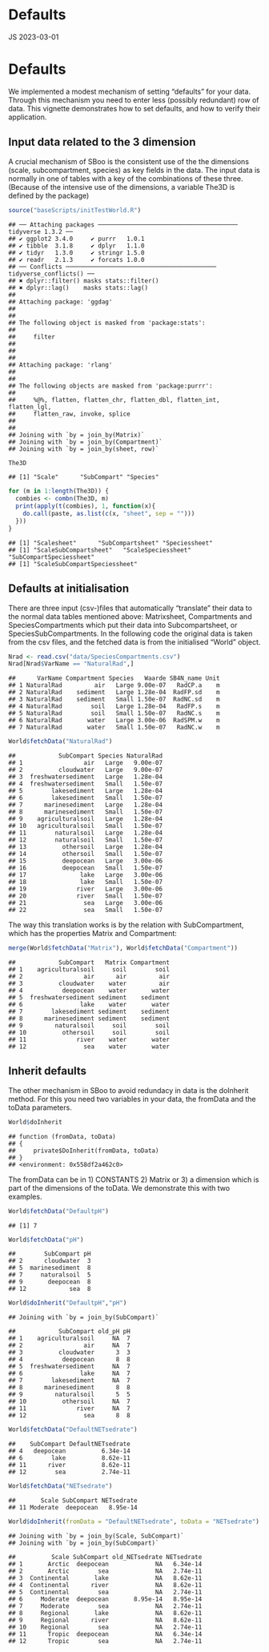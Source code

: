Defaults
================
JS
2023-03-01

# Defaults

We implemented a modest mechanism of setting “defaults” for your data.
Through this mechanism you need to enter less (possibly redundant) row
of data. This vignette demonstrates how to set defaults, and how to
verify their application.

## Input data related to the 3 dimension

A crucial mechanism of SBoo is the consistent use of the the dimensions
(scale, subcompartment, species) as key fields in the data. The input
data is normally in one of tables with a key of the combinations of
these three. (Because of the intensive use of the dimensions, a variable
The3D is defined by the package)

``` r
source("baseScripts/initTestWorld.R")
```

    ## ── Attaching packages ─────────────────────────────────────── tidyverse 1.3.2 ──
    ## ✔ ggplot2 3.4.0     ✔ purrr   1.0.1
    ## ✔ tibble  3.1.8     ✔ dplyr   1.1.0
    ## ✔ tidyr   1.3.0     ✔ stringr 1.5.0
    ## ✔ readr   2.1.3     ✔ forcats 1.0.0
    ## ── Conflicts ────────────────────────────────────────── tidyverse_conflicts() ──
    ## ✖ dplyr::filter() masks stats::filter()
    ## ✖ dplyr::lag()    masks stats::lag()
    ## 
    ## Attaching package: 'ggdag'
    ## 
    ## 
    ## The following object is masked from 'package:stats':
    ## 
    ##     filter
    ## 
    ## 
    ## 
    ## Attaching package: 'rlang'
    ## 
    ## 
    ## The following objects are masked from 'package:purrr':
    ## 
    ##     %@%, flatten, flatten_chr, flatten_dbl, flatten_int, flatten_lgl,
    ##     flatten_raw, invoke, splice
    ## 
    ## 
    ## Joining with `by = join_by(Matrix)`
    ## Joining with `by = join_by(Compartment)`
    ## Joining with `by = join_by(sheet, row)`

``` r
The3D
```

    ## [1] "Scale"      "SubCompart" "Species"

``` r
for (m in 1:length(The3D)) {
  combies <- combn(The3D, m)
  print(apply(t(combies), 1, function(x){
    do.call(paste, as.list(c(x, "sheet", sep = "")))
  }))
}
```

    ## [1] "Scalesheet"      "SubCompartsheet" "Speciessheet"   
    ## [1] "ScaleSubCompartsheet"   "ScaleSpeciessheet"      "SubCompartSpeciessheet"
    ## [1] "ScaleSubCompartSpeciessheet"

## Defaults at initialisation

There are three input (csv-)files that automatically “translate” their
data to the normal data tables mentioned above: Matrixsheet,
Compartments and SpeciesCompartments which put their data into
Subcompartsheet, or SpeciesSubCompartments. In the following code the
original data is taken from the csv files, and the fetched data is from
the initialised “World” object.

``` r
Nrad <- read.csv("data/SpeciesCompartments.csv")
Nrad[Nrad$VarName == "NaturalRad",]
```

    ##      VarName Compartment Species   Waarde SB4N_name Unit
    ## 1 NaturalRad         air   Large 9.00e-07   RadCP.a    m
    ## 2 NaturalRad    sediment   Large 1.28e-04  RadFP.sd    m
    ## 3 NaturalRad    sediment   Small 1.50e-07  RadNC.sd    m
    ## 4 NaturalRad        soil   Large 1.28e-04   RadFP.s    m
    ## 5 NaturalRad        soil   Small 1.50e-07   RadNC.s    m
    ## 6 NaturalRad       water   Large 3.00e-06  RadSPM.w    m
    ## 7 NaturalRad       water   Small 1.50e-07   RadNC.w    m

``` r
World$fetchData("NaturalRad")
```

    ##            SubCompart Species NaturalRad
    ## 1                 air   Large   9.00e-07
    ## 2          cloudwater   Large   9.00e-07
    ## 3  freshwatersediment   Large   1.28e-04
    ## 4  freshwatersediment   Small   1.50e-07
    ## 5        lakesediment   Large   1.28e-04
    ## 6        lakesediment   Small   1.50e-07
    ## 7      marinesediment   Large   1.28e-04
    ## 8      marinesediment   Small   1.50e-07
    ## 9    agriculturalsoil   Large   1.28e-04
    ## 10   agriculturalsoil   Small   1.50e-07
    ## 11        naturalsoil   Large   1.28e-04
    ## 12        naturalsoil   Small   1.50e-07
    ## 13          othersoil   Large   1.28e-04
    ## 14          othersoil   Small   1.50e-07
    ## 15          deepocean   Large   3.00e-06
    ## 16          deepocean   Small   1.50e-07
    ## 17               lake   Large   3.00e-06
    ## 18               lake   Small   1.50e-07
    ## 19              river   Large   3.00e-06
    ## 20              river   Small   1.50e-07
    ## 21                sea   Large   3.00e-06
    ## 22                sea   Small   1.50e-07

The way this translation works is by the relation with SubCompartment,
which has the properties Matrix and Compartment:

``` r
merge(World$fetchData("Matrix"), World$fetchData("Compartment"))
```

    ##            SubCompart   Matrix Compartment
    ## 1    agriculturalsoil     soil        soil
    ## 2                 air      air         air
    ## 3          cloudwater    water         air
    ## 4           deepocean    water       water
    ## 5  freshwatersediment sediment    sediment
    ## 6                lake    water       water
    ## 7        lakesediment sediment    sediment
    ## 8      marinesediment sediment    sediment
    ## 9         naturalsoil     soil        soil
    ## 10          othersoil     soil        soil
    ## 11              river    water       water
    ## 12                sea    water       water

## Inherit defaults

The other mechanism in SBoo to avoid redundacy in data is the doInherit
method. For this you need two variables in your data, the fromData and
the toData parameters.

``` r
World$doInherit
```

    ## function (fromData, toData) 
    ## {
    ##     private$DoInherit(fromData, toData)
    ## }
    ## <environment: 0x558df2a462c0>

The fromData can be in 1) CONSTANTS 2) Matrix or 3) a dimension which is
part of the dimensions of the toData. We demonstrate this with two
examples.

``` r
World$fetchData("DefaultpH")
```

    ## [1] 7

``` r
World$fetchData("pH")
```

    ##        SubCompart pH
    ## 2      cloudwater  3
    ## 5  marinesediment  8
    ## 7     naturalsoil  5
    ## 9       deepocean  8
    ## 12            sea  8

``` r
World$doInherit("DefaultpH","pH")
```

    ## Joining with `by = join_by(SubCompart)`

    ##            SubCompart old_pH pH
    ## 1    agriculturalsoil     NA  7
    ## 2                 air     NA  7
    ## 3          cloudwater      3  3
    ## 4           deepocean      8  8
    ## 5  freshwatersediment     NA  7
    ## 6                lake     NA  7
    ## 7        lakesediment     NA  7
    ## 8      marinesediment      8  8
    ## 9         naturalsoil      5  5
    ## 10          othersoil     NA  7
    ## 11              river     NA  7
    ## 12                sea      8  8

``` r
World$fetchData("DefaultNETsedrate")
```

    ##    SubCompart DefaultNETsedrate
    ## 4   deepocean          6.34e-14
    ## 6        lake          8.62e-11
    ## 11      river          8.62e-11
    ## 12        sea          2.74e-11

``` r
World$fetchData("NETsedrate")
```

    ##       Scale SubCompart NETsedrate
    ## 11 Moderate  deepocean   8.95e-14

``` r
World$doInherit(fromData = "DefaultNETsedrate", toData = "NETsedrate")
```

    ## Joining with `by = join_by(Scale, SubCompart)`
    ## Joining with `by = join_by(SubCompart)`

    ##          Scale SubCompart old_NETsedrate NETsedrate
    ## 1       Arctic  deepocean             NA   6.34e-14
    ## 2       Arctic        sea             NA   2.74e-11
    ## 3  Continental       lake             NA   8.62e-11
    ## 4  Continental      river             NA   8.62e-11
    ## 5  Continental        sea             NA   2.74e-11
    ## 6     Moderate  deepocean       8.95e-14   8.95e-14
    ## 7     Moderate        sea             NA   2.74e-11
    ## 8     Regional       lake             NA   8.62e-11
    ## 9     Regional      river             NA   8.62e-11
    ## 10    Regional        sea             NA   2.74e-11
    ## 11      Tropic  deepocean             NA   6.34e-14
    ## 12      Tropic        sea             NA   2.74e-11
